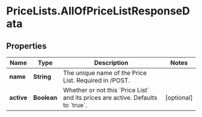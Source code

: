 # PriceLists.AllOfPriceListResponseData

## Properties
Name | Type | Description | Notes
------------ | ------------- | ------------- | -------------
**name** | **String** | The unique name of the Price List. Required in /POST.   | 
**active** | **Boolean** | Whether or not this &#x60;Price List&#x60; and its prices are active.  Defaults to &#x60;true&#x60;.  | [optional] 
